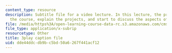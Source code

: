 ```yaml
---
content_type: resource
description: Subtitle file for a video lecture. In this lecture, the professors introduce
  the course, explain the projects, and start to discuss the aspects of various games.
file: /media/https%3A/open-learning-course-data-rc.s3.amazonaws.com/cms-611j-creating-video-games-fall-2014/dde44ddcdb9bc5bd50a6267f441acf12_pfDfriSjFbY.srt
file_type: application/x-subrip
resourcetype: Other
title: 3play caption file
uid: dde44ddc-db9b-c5bd-50a6-267f441acf12
---
```

